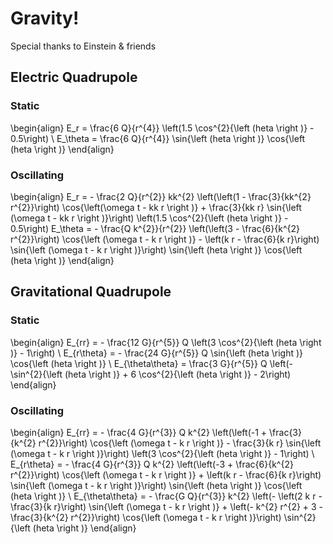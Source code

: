 # Gravity!
Special thanks to Einstein & friends

## Electric Quadrupole

### Static

\begin{align}
	E_r = \frac{6 Q}{r^{4}} \left(1.5 \cos^{2}{\left (heta \right )} - 0.5\right) \\
	E_\theta = \frac{6 Q}{r^{4}} \sin{\left (heta \right )} \cos{\left (heta \right )}
\end{align}

### Oscillating

\begin{align}
	E_r = - \frac{2 Q}{r^{2}} kk^{2} \left(\left(1 - \frac{3}{kk^{2} r^{2}}\right) \cos{\left(\omega t - kk r \right )} + \frac{3}{kk r} \sin{\left (\omega t - kk r \right )}\right) \left(1.5 \cos^{2}{\left (heta \right )} - 0.5\right)
    E_\theta = - \frac{Q k^{2}}{r^{2}} \left(\left(3 - \frac{6}{k^{2} r^{2}}\right) \cos{\left (\omega t - k r \right )} - \left(k r - \frac{6}{k r}\right) \sin{\left (\omega t - k r \right )}\right) \sin{\left (heta \right )} \cos{\left (heta \right )}
\end{align}


## Gravitational Quadrupole

### Static
\begin{align}
    E_{rr} = - \frac{12 G}{r^{5}} Q \left(3 \cos^{2}{\left (heta \right )} - 1\right) \\
    E_{r\theta} = - \frac{24 G}{r^{5}} Q \sin{\left (heta \right )} \cos{\left (heta \right )} \\
    E_{\theta\theta} = \frac{3 G}{r^{5}} Q \left(- \sin^{2}{\left (heta \right )} + 6 \cos^{2}{\left (heta \right )} - 2\right)
\end{align}

### Oscillating

\begin{align}
    E_{rr} = - \frac{4 G}{r^{3}} Q k^{2} \left(\left(-1 + \frac{3}{k^{2} r^{2}}\right) \cos{\left (\omega t - k r \right )} - \frac{3}{k r} \sin{\left (\omega t - k r \right )}\right) \left(3 \cos^{2}{\left (heta \right )} - 1\right) \\
    E_{r\theta} = - \frac{4 G}{r^{3}} Q k^{2} \left(\left(-3 + \frac{6}{k^{2} r^{2}}\right) \cos{\left (\omega t - k r \right )} + \left(k r - \frac{6}{k r}\right) \sin{\left (\omega t - k r \right )}\right) \sin{\left (heta \right )} \cos{\left (heta \right )} \\
    E_{\theta\theta} = - \frac{G Q}{r^{3}} k^{2} \left(- \left(2 k r - \frac{3}{k r}\right) \sin{\left (\omega t - k r \right )} + \left(- k^{2} r^{2} + 3 - \frac{3}{k^{2} r^{2}}\right) \cos{\left (\omega t - k r \right )}\right) \sin^{2}{\left (heta \right )}
\end{align}

